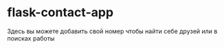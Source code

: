 # flask-contact-app
Здесь вы можете добавить свой номер чтобы найти себе друзей или в поисках работы  
